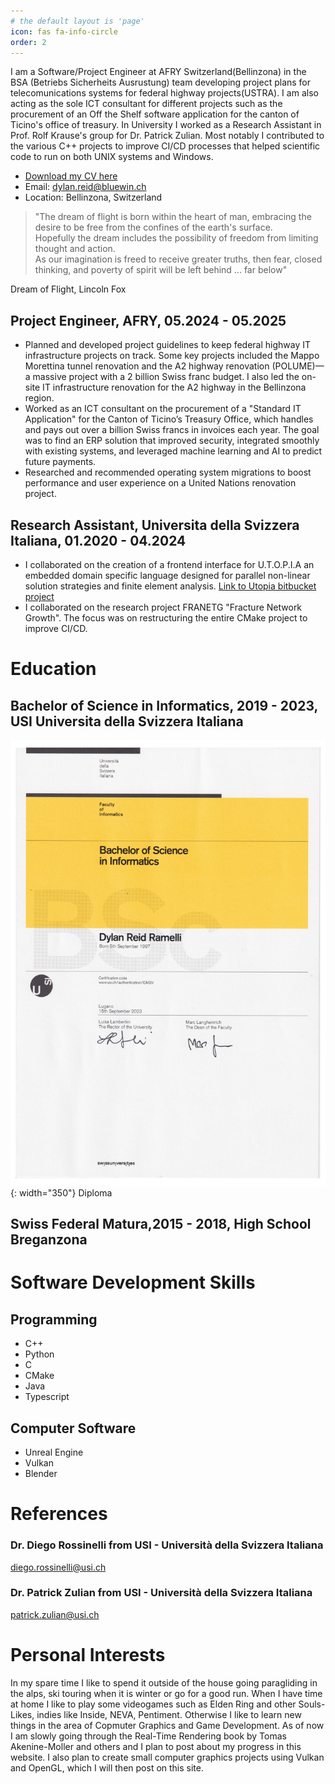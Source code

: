 ```yaml
---
# the default layout is 'page'
icon: fas fa-info-circle
order: 2
---
```


<!-- > Add Markdown syntax content to file `_tabs/about.md`{: .filepath } and it will show up on this page.
{: .prompt-tip } -->


I am a Software/Project Engineer at AFRY Switzerland(Bellinzona) in the BSA (Betriebs Sicherheits Ausrustung) team developing project plans for telecomunications systems for federal highway projects(USTRA). I am also acting as the sole ICT consultant for different projects such as the procurement of an Off the Shelf software application for the canton of Ticino's office of treasury.
In University I worked as a Research Assistant in Prof. Rolf Krause's group for Dr. Patrick Zulian. Most notably I contributed to the various C++ projects to improve CI/CD processes that helped scientific code to run on both UNIX systems and Windows.


- [Download my CV here](/assets/img/latest_cv.pdf)
- Email: [dylan.reid@bluewin.ch](mailto:dylan.reid@bluewin.ch)
- Location: Bellinzona, Switzerland

> "The dream of flight is born within the heart of man, embracing the desire to be free from the confines of the earth's surface.  
Hopefully the dream includes the possibility of freedom from limiting thought and action.  
As our imagination is freed to receive greater truths, then fear, closed thinking, and poverty of spirit will be left behind ... far below"

Dream of Flight, Lincoln Fox


## Project Engineer, AFRY, 05.2024 - 05.2025

* Planned and developed project guidelines to keep federal highway IT infrastructure projects on track. Some key projects included the Mappo Morettina tunnel renovation and the A2 highway renovation (POLUME)—a massive project with a 2 billion Swiss franc budget. I also led the on-site IT infrastructure renovation for the A2 highway in the Bellinzona region.
* Worked as an ICT consultant on the procurement of a "Standard IT Application" for the Canton of Ticino’s Treasury Office, which handles and pays out over a billion Swiss francs in invoices each year. The goal was to find an ERP solution that improved security, integrated smoothly with existing systems, and leveraged machine learning and AI to predict future payments.
* Researched and recommended operating system migrations to boost performance and user experience on a United Nations renovation project.


## Research Assistant, Universita della Svizzera Italiana, 01.2020 - 04.2024

* I collaborated on the creation of a frontend interface for U.T.O.P.I.A an embedded domain specific language designed for parallel non-linear solution strategies and finite element analysis. [Link to Utopia bitbucket project](https://bitbucket.org/zulianp/utopia/src/master/)
* I collaborated on the research project FRANETG "Fracture Network Growth". The focus was on restructuring the entire CMake project to improve CI/CD. 

# Education

## Bachelor of Science in Informatics, 2019 - 2023, USI Universita della Svizzera Italiana
![Bsc Diploma](assets/img/diploma_bsc_informatics.jpg){: width="350"}
Diploma

## Swiss Federal Matura,2015 - 2018, High School Breganzona

# Software Development Skills

## Programming

* C++
* Python
* C
* CMake
* Java
* Typescript

## Computer Software

* Unreal Engine
* Vulkan
* Blender


# References

### Dr. Diego Rossinelli from USI - Università della Svizzera Italiana 
[diego.rossinelli@usi.ch](mailto:diego.rossinelli@usi.ch)
### Dr. Patrick Zulian from USI - Università della Svizzera Italiana 
[patrick.zulian@usi.ch](mailto:patrick.zulian@usi.ch)

# Personal Interests
In my spare time I like to spend it outside of the house going paragliding in the alps, ski touring when it is winter or go for a good run. When I have time at home I like to play some videogames such as Elden Ring and other Souls-Likes, indies like Inside, NEVA, Pentiment. Otherwise I like to learn new things in the area of Copmuter Graphics and Game Development. As of now I am slowly going through the Real-Time Rendering book by Tomas Akenine-Moller and others and I plan to post about my progress in this website. I also plan to create small computer graphics projects using Vulkan and OpenGL, which I will then post on this site. 